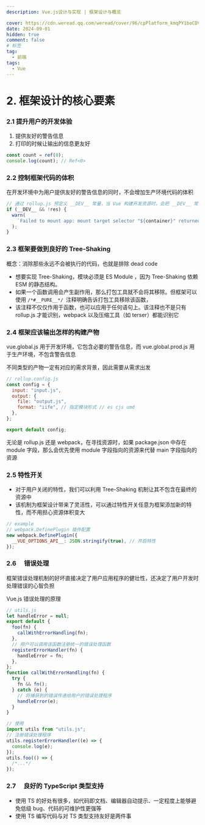 ```yaml
---
description: Vue.js设计与实现 | 框架设计与概览

cover: https://cdn.weread.qq.com/weread/cover/96/cpPlatform_kmqPY1boCDVyMxq2AvPdCY/t6_cpPlatform_kmqPY1boCDVyMxq2AvPdCY.jpg
date: 2024-09-01
hidden: true
comment: false
# 标签
tag:
  - 前端
tags:
  - Vue
---
```


# 2. 框架设计的核心要素

### 2.1 提升用户的开发体验

1. 提供友好的警告信息
2. 打印的时候让输出的信息更友好

```js
const count = ref(0);
console.log(count); // Ref<0>
```

### 2.2 控制框架代码的体积

在开发环境中为用户提供友好的警告信息的同时，不会增加生产环境代码的体积

```js
// 通过 rollup.js 预定义 __DEV__ 常量，当 Vue 构建开发资源时，会把 __DEV__ 常量设置为 true
if (__DEV__ && !res) {
  warn(
    `Failed to mount app: mount target selector "${container}" returned null.`
  );
}
```

### 2.3 框架要做到良好的 Tree-Shaking

概念：消除那些永远不会被执行的代码，也就是排除 dead code

- 想要实现 Tree-Shaking，模块必须是 ES Module ​，因为 Tree-Shaking 依赖 ESM 的静态结构。
- 如果一个函数调用会产生副作用，那么打包工具就不会将其移除。但框架可以使用 `/*#__PURE__*/ `注释明确告诉打包工具移除该函数，
- 该注释不仅仅作用于函数，也可以应用于任何语句上。该注释也不是只有 rollup.js 才能识别，webpack 以及压缩工具（如 terser）都能识别它

### 2.4 框架应该输出怎样的构建产物

vue.global.js 用于开发环境，它包含必要的警告信息，而 vue.global.prod.js 用于生产环境，不包含警告信息

不同类型的产物一定有对应的需求背景，因此需要从需求出发

```js
// rollup.config.js
const config = {
  input: "input.js",
  output: {
    file: "output.js",
    format: "iife", // 指定模块形式 // es cjs umd
  },
};

export default config;
```

无论是 rollup.js 还是 webpack，在寻找资源时，如果 package.json 中存在 module 字段，那么会优先使用 module 字段指向的资源来代替 main 字段指向的资源

### 2.5 特性开关

- 对于用户关闭的特性，我们可以利用 Tree-Shaking 机制让其不包含在最终的资源中
- 该机制为框架设计带来了灵活性，可以通过特性开关任意为框架添加新的特性，而不用担心资源体积变大

```js
// example
// webpack.DefinePlugin 插件配置
new webpack.DefinePlugin({
  __VUE_OPTIONS_API__: JSON.stringify(true), // 开启特性
});
```

### 2.6 　错误处理

框架错误处理机制的好坏直接决定了用户应用程序的健壮性，还决定了用户开发时处理错误的心智负担

Vue.js 错误处理的原理

```js
// utils.js
let handleError = null;
export default {
  foo(fn) {
    callWithErrorHandling(fn);
  },
  // 用户可以调用该函数注册统一的错误处理函数
  registerErrorHandler(fn) {
    handleError = fn;
  },
};
function callWithErrorHandling(fn) {
  try {
    fn && fn();
  } catch (e) {
    // 将捕获到的错误传递给用户的错误处理程序
    handleError(e);
  }
}

// 使用
import utils from "utils.js";
// 注册错误处理程序
utils.registerErrorHandler((e) => {
  console.log(e);
});
utils.foo(() => {
  /*...*/
});
```

### 2.7 　良好的 TypeScript 类型支持

- 使用 TS 的好处有很多，如代码即文档、编辑器自动提示、一定程度上能够避免低级 bug、代码的可维护性更强等
- 使用 TS 编写代码与对 TS 类型支持友好是两件事
